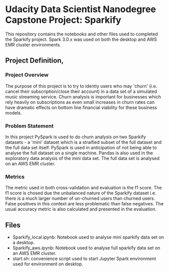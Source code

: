 # Udacity Data Scientist Nanodegree Capstone Project: Sparkify 

This repository contains the notebooks and other files used to completed the Sparkify project. Spark 3.0.x was used on both the desktop and AWS EMR cluster environments.

## Project Definition, 
### Project Overview

The purpose of this project is to try to identiy users who may 'churn' (i.e. cancel their subscription/close their account) in a data set of a simulated music streaming service. Churn analysis is important for businesses which rely heavily on subscriptions as even small increases in churn rates can have dramatic effects on bottom line financial viability for these business models.

### Problem Statement

In this project PySpark is used to do churn analysis on two Sparkify datasets - a 'mini' dataset which is a straified subset of the full dataset and the full data set itself. PySpark is used in anticipation of not being able to analyse the full dataset on a single machine. Pandas is also used in the exploratory data analysis of the mini data set. The full data set is analysed on an AWS EMR cluster.

### Metrics

The metric used in both cross-validation and evaluation is the f1 score. The f1 score is chosed due the unbalanced nature of the Sparkify dataset i.e. there is a much larger number of un-churned users than churned users. False positives in this context are less problematic than false negatives. The usual accuracy metric is also calculated and presented in the evaluation.

## Files
* Sparkify_local.ipynb: Notebook used to analyse mini sparkify data set on a desktop.
* Sparkify_aws.ipynb: Notebook used to analyse full sparkify data set on an AWS EMR cluster.
* start.sh: convenience script used to start Jupyter Spark environment used for environment on desktop.
